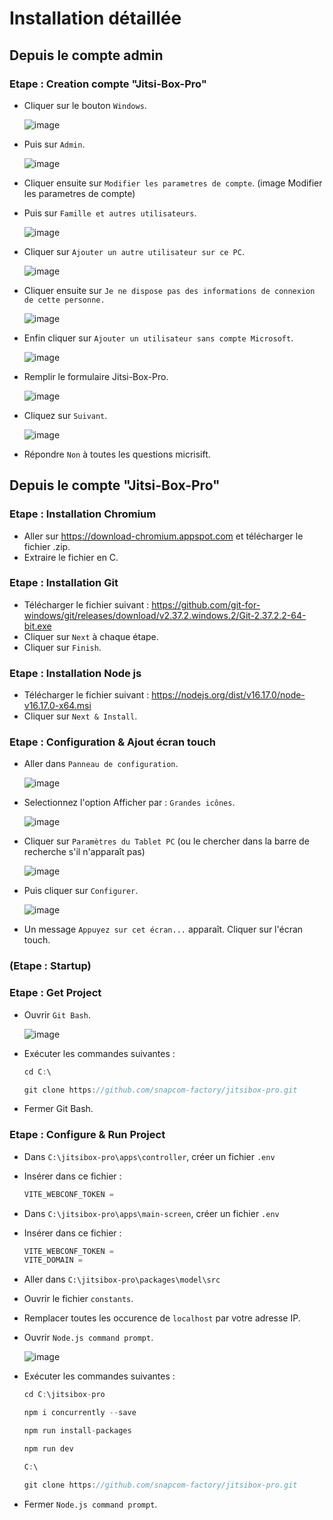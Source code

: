 # Installation détaillée

## Depuis le compte admin

### Etape : Creation compte "Jitsi-Box-Pro"

- Cliquer sur le bouton `Windows`. <p>![image](https://user-images.githubusercontent.com/110535664/187230954-50f10bcb-51f4-481f-aa52-a3c23811d80a.png)
- Puis sur `Admin`. <p>![image](https://user-images.githubusercontent.com/110535664/187231239-00a19a03-26ae-4139-9146-ca889c8af93c.png)
- Cliquer ensuite sur  `Modifier les parametres de compte`. (image Modifier les parametres de compte)
- Puis sur `Famille et autres utilisateurs`. <p>![image](https://user-images.githubusercontent.com/110535664/187231993-53bd2928-395e-475a-bfa3-61a407a462a5.png)
- Cliquer sur `Ajouter un autre utilisateur sur ce PC`. <p>![image](https://user-images.githubusercontent.com/110535664/187232447-7147abeb-5b62-46c9-8a9c-a8efed0be799.png)
- Cliquer ensuite sur `Je ne dispose pas des informations de connexion de cette personne.`<p>![image](https://user-images.githubusercontent.com/110535664/187233013-8e0eaee8-d541-45ae-b118-787b0dff11eb.png)
- Enfin cliquer sur `Ajouter un utilisateur sans compte Microsoft`. <p>![image](https://user-images.githubusercontent.com/110535664/187233114-a121fc68-ef03-4be9-a8ed-976d5cb37bd8.png)

- Remplir le formulaire Jitsi-Box-Pro. <p>![image](https://user-images.githubusercontent.com/110535664/187233352-64d6f299-32b3-4d09-87ba-f6f0f1cc5a58.png)
- Cliquez sur `Suivant`. <p>![image](https://user-images.githubusercontent.com/110535664/187233704-5e160e9c-eb34-4ef4-b4b0-f6b010d62785.png)
- Répondre `Non` à toutes les questions micrisift.



## Depuis le compte "Jitsi-Box-Pro" 

### Etape : Installation Chromium

- Aller sur https://download-chromium.appspot.com et télécharger le fichier .zip.
- Extraire le fichier en C.

### Etape : Installation Git

- Télécharger le fichier suivant : https://github.com/git-for-windows/git/releases/download/v2.37.2.windows.2/Git-2.37.2.2-64-bit.exe
- Cliquer sur `Next` à chaque étape.
- Cliquer sur `Finish`.

### Etape : Installation Node js

- Télécharger le fichier suivant : https://nodejs.org/dist/v16.17.0/node-v16.17.0-x64.msi
- Cliquer sur `Next & Install`.

### Etape : Configuration & Ajout écran touch

- Aller dans `Panneau de configuration`. <p>![image](https://user-images.githubusercontent.com/110535664/187390041-fe4662a9-e23a-47ff-9adf-302d263a45ce.png)
- Selectionnez l'option Afficher par : `Grandes icônes`. <p>![image](https://user-images.githubusercontent.com/110535664/187390452-604bfca3-6b10-43f4-997c-8200746e4ca8.png)
- Cliquer sur `Paramètres du Tablet PC` (ou le chercher dans la barre de recherche s'il n'apparaît pas)<p>![image](https://user-images.githubusercontent.com/110535664/187391033-a4fe154a-e8e2-4331-93a4-03009915f6fe.png)
- Puis cliquer sur `Configurer`. <p>![image](https://user-images.githubusercontent.com/110535664/187391059-35ad9637-55ef-43e6-9e5a-8b553bca70e2.png)
- Un message `Appuyez sur cet écran...` apparaît. Cliquer sur l'écran touch.

### (Etape : Startup)

### Etape : Get Project

- Ouvrir `Git Bash`. <p>![image](https://user-images.githubusercontent.com/110535664/187235305-a79347c1-d0b5-4e86-960b-97a4360ce885.png)
- Exécuter les commandes suivantes :
    ```js
    cd C:\
    ```
    ```js
    git clone https://github.com/snapcom-factory/jitsibox-pro.git
    ```
- Fermer Git Bash.

### Etape : Configure & Run Project

- Dans `C:\jitsibox-pro\apps\controller`, créer un fichier `.env`
- Insérer dans ce fichier : 
    ```js
    VITE_WEBCONF_TOKEN =
    ```

- Dans `C:\jitsibox-pro\apps\main-screen`, créer un fichier `.env`
- Insérer dans ce fichier : 
    ```js
    VITE_WEBCONF_TOKEN =
    VITE_DOMAIN = 
    ```
- Aller dans `C:\jitsibox-pro\packages\model\src`
- Ouvrir le fichier `constants`.
- Remplacer toutes les occurence de `localhost` par votre adresse IP.

- Ouvrir `Node.js command prompt`. <p>![image](https://user-images.githubusercontent.com/110535664/187236978-da226428-8c42-42be-a1c4-d6400d4b92ba.png)
- Exécuter les commandes suivantes :
    ```js
    cd C:\jitsibox-pro
    ```
    ```js
    npm i concurrently --save
    ```
    ```js
    npm run install-packages
    ```
    ```js
    npm run dev
    ```
    ```js
    C:\
    ```
    ```js
    git clone https://github.com/snapcom-factory/jitsibox-pro.git
    ```
- Fermer `Node.js command prompt`.
